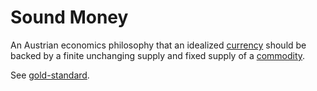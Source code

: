 # Sound Money
An Austrian economics philosophy that an idealized [currency](concepts/currency.md) should be backed by a finite unchanging supply and fixed supply of a [commodity](concepts/commodity.md). 

See [gold-standard](concepts/gold-standard.md).